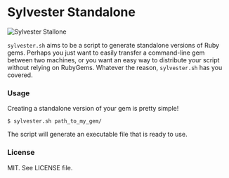 # Sylvester Standalone

![Sylvester Stallone](https://d3n8a8pro7vhmx.cloudfront.net/sgpaction/pages/379/attachments/original/1360117128/tumblr_ltuanqmAHR1r4z04wo1_500.jpg?1360117128)

`sylvester.sh` aims to be a script to generate standalone versions of Ruby gems.
Perhaps you just want to easily transfer a command-line gem between two
machines, or you want an easy way to distribute your script without relying on
RubyGems. Whatever the reason, `sylvester.sh` has you covered.

### Usage

Creating a standalone version of your gem is pretty simple!

~~~console
$ sylvester.sh path_to_my_gem/
~~~

The script will generate an executable file that is ready to use.

### License

MIT. See LICENSE file.
